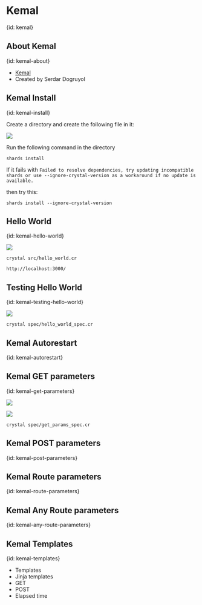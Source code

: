 # Kemal
{id: kemal}

## About Kemal
{id: kemal-about}

* [Kemal](https://kemalcr.com/)
* Created by Serdar Dogruyol

## Kemal Install
{id: kemal-install}

Create a directory and create the following file in it:

![](examples/kemal/shard.yml)

Run the following command in the directory

```
shards install
```

If it fails with
`Failed to resolve dependencies, try updating incompatible shards or use --ignore-crystal-version as a workaround if no update is available.`

then try this:

```
shards install --ignore-crystal-version
```

## Hello World
{id: kemal-hello-world}

![](examples/kemal/src/hello_world.cr)

```
crystal src/hello_world.cr
```

```
http://localhost:3000/
```

## Testing Hello World
{id: kemal-testing-hello-world}


![](examples/kemal/spec/hello_world_spec.cr)

```
crystal spec/hello_world_spec.cr
```

## Kemal Autorestart
{id: kemal-autorestart}

## Kemal GET parameters
{id: kemal-get-parameters}

![](examples/kemal/src/get_params.cr)

![](examples/kemal/spec/get_params_spec.cr)

```
crystal spec/get_params_spec.cr 
```

## Kemal POST parameters
{id: kemal-post-parameters}

## Kemal Route parameters
{id: kemal-route-parameters}

## Kemal Any Route parameters
{id: kemal-any-route-parameters}

## Kemal Templates
{id: kemal-templates}

* Templates
* Jinja templates
* GET
* POST
* Elapsed time
